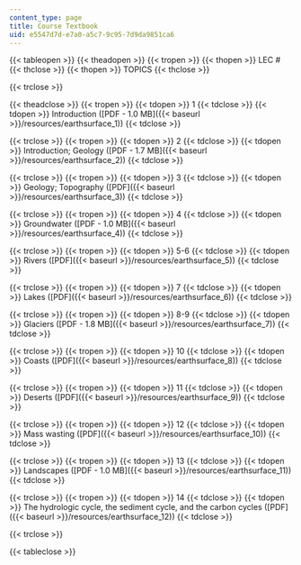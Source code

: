 ```yaml
---
content_type: page
title: Course Textbook
uid: e5547d7d-e7a0-a5c7-9c95-7d9da9851ca6
---
```


{{< tableopen >}}
{{< theadopen >}}
{{< tropen >}}
{{< thopen >}}
LEC #
{{< thclose >}}
{{< thopen >}}
TOPICS
{{< thclose >}}

{{< trclose >}}

{{< theadclose >}}
{{< tropen >}}
{{< tdopen >}}
1
{{< tdclose >}}
{{< tdopen >}}
Introduction ([PDF - 1.0 MB]({{< baseurl >}}/resources/earthsurface_1))
{{< tdclose >}}

{{< trclose >}}
{{< tropen >}}
{{< tdopen >}}
2
{{< tdclose >}}
{{< tdopen >}}
Introduction; Geology ([PDF - 1.7 MB]({{< baseurl >}}/resources/earthsurface_2))
{{< tdclose >}}

{{< trclose >}}
{{< tropen >}}
{{< tdopen >}}
3
{{< tdclose >}}
{{< tdopen >}}
Geology; Topography ([PDF]({{< baseurl >}}/resources/earthsurface_3))
{{< tdclose >}}

{{< trclose >}}
{{< tropen >}}
{{< tdopen >}}
4
{{< tdclose >}}
{{< tdopen >}}
Groundwater ([PDF - 1.0 MB]({{< baseurl >}}/resources/earthsurface_4))
{{< tdclose >}}

{{< trclose >}}
{{< tropen >}}
{{< tdopen >}}
5-6
{{< tdclose >}}
{{< tdopen >}}
Rivers ([PDF]({{< baseurl >}}/resources/earthsurface_5))
{{< tdclose >}}

{{< trclose >}}
{{< tropen >}}
{{< tdopen >}}
7
{{< tdclose >}}
{{< tdopen >}}
Lakes ([PDF]({{< baseurl >}}/resources/earthsurface_6))
{{< tdclose >}}

{{< trclose >}}
{{< tropen >}}
{{< tdopen >}}
8-9
{{< tdclose >}}
{{< tdopen >}}
Glaciers ([PDF - 1.8 MB]({{< baseurl >}}/resources/earthsurface_7))
{{< tdclose >}}

{{< trclose >}}
{{< tropen >}}
{{< tdopen >}}
10
{{< tdclose >}}
{{< tdopen >}}
Coasts ([PDF]({{< baseurl >}}/resources/earthsurface_8))
{{< tdclose >}}

{{< trclose >}}
{{< tropen >}}
{{< tdopen >}}
11
{{< tdclose >}}
{{< tdopen >}}
Deserts ([PDF]({{< baseurl >}}/resources/earthsurface_9))
{{< tdclose >}}

{{< trclose >}}
{{< tropen >}}
{{< tdopen >}}
12
{{< tdclose >}}
{{< tdopen >}}
Mass wasting ([PDF]({{< baseurl >}}/resources/earthsurface_10))
{{< tdclose >}}

{{< trclose >}}
{{< tropen >}}
{{< tdopen >}}
13
{{< tdclose >}}
{{< tdopen >}}
Landscapes ([PDF - 1.0 MB]({{< baseurl >}}/resources/earthsurface_11))
{{< tdclose >}}

{{< trclose >}}
{{< tropen >}}
{{< tdopen >}}
14
{{< tdclose >}}
{{< tdopen >}}
The hydrologic cycle, the sediment cycle, and the carbon cycles ([PDF]({{< baseurl >}}/resources/earthsurface_12))
{{< tdclose >}}

{{< trclose >}}

{{< tableclose >}}